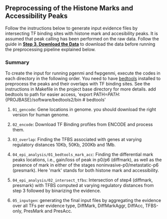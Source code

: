 ## Preprocessing of the Histone Marks and Accessibility Peaks
Follow the instructions below to generate input evidence files by intersecting TF binding sites with histone mark and accesibility peaks.
It is assumed that peak calling has been performed on the raw data. Follow the guide in **[Step 3. Download the Data](https://github.com/sabagh1994/fw-pGENMi/blob/master/README.md#download-data)** to download the data before running the preprocessing pipeline explained below. 

### Summary


To create the input for running pgenmi and fwpgenmi, execute the codes in each directory in the following order.
You need to have [bedtools](https://bedtools.readthedocs.io/en/latest/) installed to preprocess the peaks and their overlaps with TF binding sites.
See the instructions in Makefile in the project base directory for more details. 
add bedtools to path for easier access, 'export PATH=$PATH:${PROJBASE}/software/bedtools2/bin # bedtools'

1. `01_gencode`: Gene locations in genome. you should download the right version for human genome.
2. `02_encode`: Download TF Binding profiles from ENCODE and process them.
3. `03_overlap`: Finding the TFBS associated with genes at varying regulatory distances 10Kb, 50Kb, 200Kb and 1Mb.
4. `04_epi_analysis/01_bedtools_mark_acc`: Finding the differential mark peaks locations, i.e., gain/loss of peak in p0/p6 (diffmark), 
                                           as well as the presence of mark in either of the stages noninvasive-p0/metastatic-p6 (presmark).
                                           Here 'mark' stands for both histone mark and accessibility.
                                           
5. `04_epi_analysis/02_intersect_tfbs`: Intersection of step4 (diffmark, presmark) with TFBS computed at varying regulatory distances
                                        from step 3 followed by binarizing the evidence.
6. `05_inputgen`: generating the final input files by aggregating the evidence over all TFs per evidence type, DiffMark, DiffMarkAggr, DiffAcc, TFBS-only, PresMark and PresAcc.

